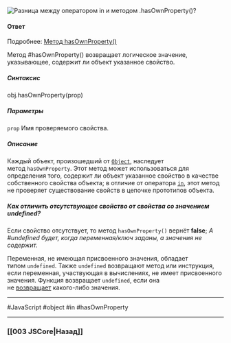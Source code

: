 ![Разница между оператором `in` и методом `.hasOwnProperty()`?](https://youtu.be/nvktMVFM0_M?t=102)


#### Ответ

Подробнее: [Метод hasOwnProperty()](https://developer.mozilla.org/ru/docs/Web/JavaScript/Reference/Global_Objects/Object/hasOwnProperty)

Метод #hasOwnProperty() возвращает логическое значение, указывающее, содержит ли объект указанное свойство.

##### Синтаксис
obj.hasOwnProperty(prop)

##### Параметры
`prop`  Имя проверяемого свойства.

##### Описание
Каждый объект, произошедший от [`Object`](https://developer.mozilla.org/ru/docs/Web/JavaScript/Reference/Global_Objects/Object), наследует метод `hasOwnProperty`. 
Этот метод может использоваться для определения того, содержит ли объект указанное свойство в качестве собственного свойства объекта; в отличие от оператора [`in`](https://developer.mozilla.org/ru/docs/Web/JavaScript/Reference/Operators/in), этот метод не проверяет существование свойств в цепочке прототипов объекта.

##### Как отличить отсутствующее свойство от свойства со значением undefined?

Если свойство отсутствует, то метод `hasOwnProperty()` вернёт **false**;
*А #undefined будет, когда переменная/ключ заданы, а значения не содержит.*

Переменная, не имеющая присвоенного значения, обладает типом `undefined`. 
Также `undefined` возвращают метод или инструкция, если переменная, участвующая в вычислениях, не имеет присвоенного значения. Функция возвращает `undefined`, если она не [возвращает](https://developer.mozilla.org/ru/docs/Web/JavaScript/Reference/Statements/return) какого-либо значения.

___
 #JavaScript #object #in #hasOwnProperty 

___

### [[003 JSCore|Назад]]